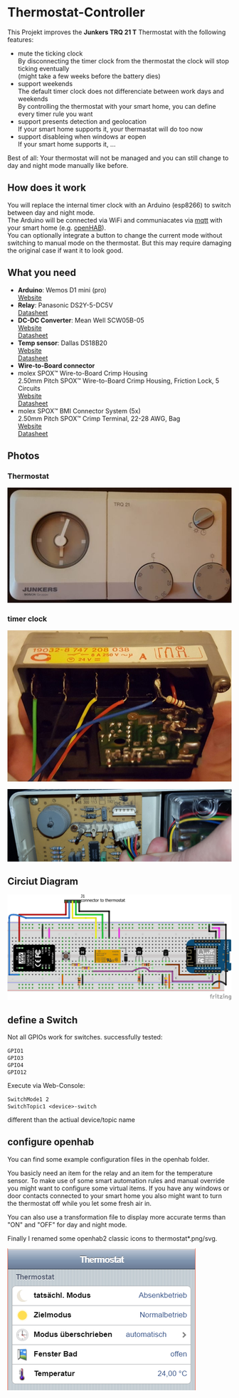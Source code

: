 # Thermostat-Controller

This Projekt improves the **Junkers TRQ 21 T** Thermostat with the following features:

* mute the ticking clock  
  By disconnecting the timer clock from the thermostat the clock will stop ticking eventually  
  (might take a few weeks before the battery dies)
* support weekends  
  The default timer clock does not differenciate between work days and weekends  
  By controlling the thermostat with your smart home, you can define every timer rule you want
* support presents detection and geolocation  
  If your smart home supports it, your thermastat will do too now
* support disableing when windows ar eopen  
  If your smart home supports it, ...

Best of all: Your thermostat will not be managed and you can still change to day and night mode manually like before.

## How does it work

You will replace the internal timer clock with an Arduino (esp8266) to switch between day and night mode.  
The Arduino will be connected via WiFi and communiacates via [mqtt](http://mqtt.org/) with your smart home (e.g. [openHAB](http://www.openhab.org/)).  
You can optionally integrate a button to change the current mode without switching to manual mode on the thermostat. But this may require damaging the original case if want it to look good.

## What you need


* **Arduino**: Wemos D1 mini (pro)  
  [Website](https://www.wemos.cc/product/d1-mini-pro.html)  
* **Relay**: Panasonic DS2Y-5-DC5V  
  [Datasheet](https://www3.panasonic.biz/ac/e_download/control/relay/signal/catalog/mech_eng_ds2y.pdf)
* **DC-DC Converter**: Mean Well SCW05B-05  
  [Website](https://www.meanwell-web.com/en/product-info/dc-dc-converter/pcb/4-10-w/scw05/product/SCW05B-05)  
  [Datasheet](https://www.meanwell-web.com/en/download_datasheet.php?products_id=SCW05B-05&type=3)
* **Temp sensor**: Dallas DS18B20  
  [Website](https://www.maximintegrated.com/en/products/analog/sensors-and-sensor-interface/DS18B20.html)  
  [Datasheet](https://datasheets.maximintegrated.com/en/ds/DS18B20.pdf)  
* **Wire-to-Board connector**  
 *  molex SPOX™ Wire-to-Board Crimp Housing  
  2.50mm Pitch SPOX™ Wire-to-Board Crimp Housing, Friction Lock, 5 Circuits  
  [Website](http://www.molex.com/molex/products/datasheet.jsp?part=active/0050375053_CRIMP_HOUSINGS.xml&channel=Products&Lang=en-US)  
  [Datasheet](http://www.molex.com/webdocs/datasheets/pdf/en-us/0050375053_CRIMP_HOUSINGS.pdf)  
 * molex SPOX™ BMI Connector System (5x)  
  2.50mm Pitch SPOX™ Crimp Terminal, 22-28 AWG, Bag  
  [Website](http://www.molex.com/molex/products/datasheet.jsp?part=active/0008701040_CRIMP_TERMINALS.xml&channel=Products&Lang=en-US)  
  [Datasheet](http://www.molex.com/webdocs/datasheets/pdf/en-us/0008701040_CRIMP_TERMINALS.pdf)
  
## Photos

### Thermostat

![thermostat]

### timer clock

![timer_clock]

![timer_clock_connector]

  
## Circiut Diagram
  
![breakboard]
  
## define a Switch

Not all GPIOs work for switches.
successfully tested:

```
GPIO1
GPIO3
GPIO4
GPIO12
```

Execute via Web-Console:
```
SwitchMode1 2
SwitchTopic1 <device>-switch
```

different than the actiual device/topic name


## configure openhab

You can find some example configuration files in the openhab folder.

You basicly need an item for the relay and an item for the temperature sensor.
To make use of some smart automation rules and manual override you might want to configure some virtual items.
If you have any windows or door contacts connected to your smart home you also might want to turn the thermostat off while you let some fresh air in.

You can also use a transformation file to display more accurate terms than "ON" and "OFF" for day and night mode.

Finally I renamed some openhab2 classic icons to thermostat*.png/svg.

![openhab_screenshot]

[breakboard]: Fritzing/Thermostat-Controller_bb.png "breakboard view"
[thermostat]: photos/Junkers_TRQ21_Thermostat.jpg
[timer_clock]: photos/timer_clock.jpg
[timer_clock_connector]: photos/timer_clock_connector.jpg
[openhab_screenshot]: photos/openhab_screenshot_thermostat.png